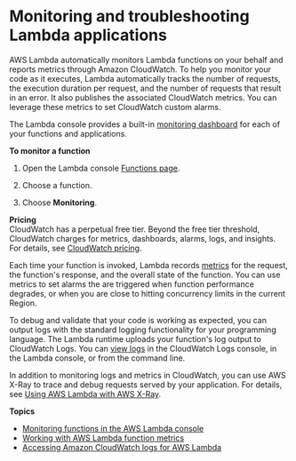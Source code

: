 # Monitoring and troubleshooting Lambda applications<a name="lambda-monitoring"></a>

AWS Lambda automatically monitors Lambda functions on your behalf and reports metrics through Amazon CloudWatch\. To help you monitor your code as it executes, Lambda automatically tracks the number of requests, the execution duration per request, and the number of requests that result in an error\. It also publishes the associated CloudWatch metrics\. You can leverage these metrics to set CloudWatch custom alarms\.

The Lambda console provides a built\-in [monitoring dashboard](monitoring-functions-access-metrics.md) for each of your functions and applications\.

**To monitor a function**

1. Open the Lambda console [Functions page](https://console.aws.amazon.com/lambda/home#/functions)\.

1. Choose a function\.

1. Choose **Monitoring**\.

**Pricing**  
CloudWatch has a perpetual free tier\. Beyond the free tier threshold, CloudWatch charges for metrics, dashboards, alarms, logs, and insights\. For details, see [CloudWatch pricing](https://aws.amazon.com/cloudwatch/pricing/)\.

Each time your function is invoked, Lambda records [metrics](monitoring-metrics.md) for the request, the function's response, and the overall state of the function\. You can use metrics to set alarms the are triggered when function performance degrades, or when you are close to hitting concurrency limits in the current Region\.

To debug and validate that your code is working as expected, you can output logs with the standard logging functionality for your programming language\. The Lambda runtime uploads your function's log output to CloudWatch Logs\. You can [view logs](monitoring-cloudwatchlogs.md) in the CloudWatch Logs console, in the Lambda console, or from the command line\.

In addition to monitoring logs and metrics in CloudWatch, you can use AWS X\-Ray to trace and debug requests served by your application\. For details, see [Using AWS Lambda with AWS X\-Ray](services-xray.md)\.

**Topics**
+ [Monitoring functions in the AWS Lambda console](monitoring-functions-access-metrics.md)
+ [Working with AWS Lambda function metrics](monitoring-metrics.md)
+ [Accessing Amazon CloudWatch logs for AWS Lambda](monitoring-cloudwatchlogs.md)